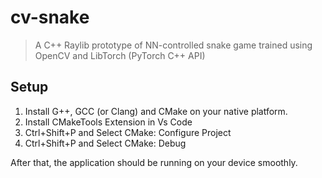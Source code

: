 # cv-snake

> A C++ Raylib prototype of NN-controlled snake game trained using OpenCV and LibTorch (PyTorch C++ API)

## Setup

1. Install G++, GCC (or Clang) and CMake on your native platform.
2. Install CMakeTools Extension in Vs Code
3. Ctrl+Shift+P and Select CMake: Configure Project
4. Ctrl+Shift+P and Select CMake: Debug

After that, the application should be running on your device smoothly.